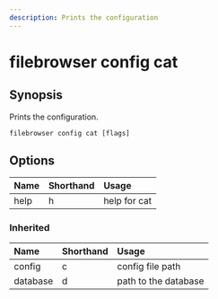 ```yaml
---
description: Prints the configuration
---
```


# filebrowser config cat

## Synopsis

Prints the configuration.

```text
filebrowser config cat [flags]
```

## Options

| Name | Shorthand | Usage |
| :--- | :--- | :--- |
| help | h | help for cat |

### Inherited

| Name | Shorthand | Usage |
| :--- | :--- | :--- |
| config | c | config file path |
| database | d | path to the database |


